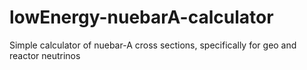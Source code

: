 # lowEnergy-nuebarA-calculator
Simple calculator of nuebar-A cross sections, specifically for geo and reactor neutrinos
